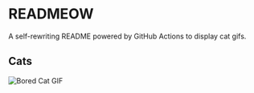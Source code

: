 # READMEOW

A self-rewriting README powered by GitHub Actions to display cat gifs.

## Cats

![Bored Cat GIF](https://media3.giphy.com/media/mlvseq9yvZhba/200.gif?cid=9acd02da54uirufwsnxr4osl796rp09dmwfpffdp52si6j7a&ep=v1_gifs_search&rid=200.gif&ct=g)
